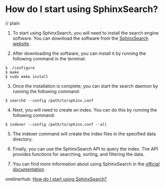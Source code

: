 # How do I start using SphinxSearch?
// plain

1. To start using SphinxSearch, you will need to install the search engine software. You can download the software from the [SphinxSearch website](https://sphinxsearch.com/downloads/).

2. After downloading the software, you can install it by running the following command in the terminal:

```
$ ./configure
$ make
$ sudo make install
```

3. Once the installation is complete, you can start the search daemon by running the following command:

```
$ searchd --config /path/to/sphinx.conf
```

4. Next, you will need to create an index. You can do this by running the following command:

```
$ indexer --config /path/to/sphinx.conf --all
```

5. The indexer command will create the index files in the specified data directory.

6. Finally, you can use the SphinxSearch API to query the index. The API provides functions for searching, sorting, and filtering the data.

7. You can find more information about using SphinxSearch in the [official documentation](https://sphinxsearch.com/docs/).

onelinerhub: [How do I start using SphinxSearch?](https://onelinerhub.com/sphinxsearch/how-do-i-start-using-sphinxsearch)